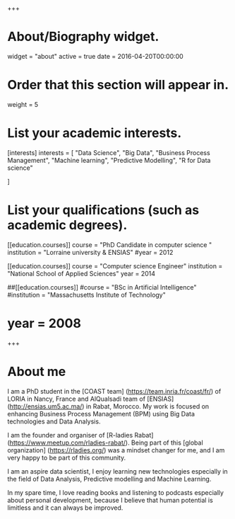 +++
# About/Biography widget.
widget = "about"
active = true
date = 2016-04-20T00:00:00

# Order that this section will appear in.
weight = 5

# List your academic interests.
[interests]
  interests = [
    "Data Science", 
    "Big Data", 
    "Business Process Management",
    "Machine learning", 
    "Predictive Modelling", 
    "R for Data science"
    
  ]

# List your qualifications (such as academic degrees).
[[education.courses]]
  course = "PhD Candidate in computer science "
  institution = "Lorraine university & ENSIAS"
  #year = 2012

[[education.courses]]
  course = "Computer science Engineer"
  institution = "National School of Applied Sciences"
  year = 2014

##[[education.courses]]
  #course = "BSc in Artificial Intelligence"
  #institution = "Massachusetts Institute of Technology"
 # year = 2008
 
+++

# About me

I am a PhD student in the [COAST team] (https://team.inria.fr/coast/fr/) of LORIA in Nancy, France and AlQualsadi team of [ENSIAS] (http://ensias.um5.ac.ma/) in Rabat, Morocco. My work is focused on enhancing Business Process Management (BPM) using Big Data technologies and Data Analysis.

I am the founder and organiser of [R-ladies Rabat] (https://www.meetup.com/rladies-rabat/). Being part of this [global organization] (https://rladies.org/) was a mindset changer for me, and I am very happy to be part of this community.

I am an aspire data scientist, I enjoy learning new technologies especially in the field of Data Analysis, Predictive modelling and Machine Learning.

In my spare time, I love reading books and listening to podcasts especially about personal development, because I believe that human potential is limitless and it can always be improved.
